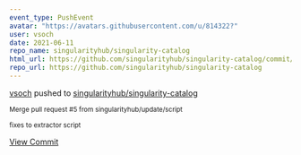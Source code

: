```yaml
---
event_type: PushEvent
avatar: "https://avatars.githubusercontent.com/u/814322?"
user: vsoch
date: 2021-06-11
repo_name: singularityhub/singularity-catalog
html_url: https://github.com/singularityhub/singularity-catalog/commit/d6481cbf9cdcf5fbb5751106dc47e271515ce01f
repo_url: https://github.com/singularityhub/singularity-catalog
---
```


<a href='https://github.com/vsoch' target='_blank'>vsoch</a> pushed to <a href='https://github.com/singularityhub/singularity-catalog' target='_blank'>singularityhub/singularity-catalog</a>

<small>Merge pull request #5 from singularityhub/update/script

fixes to extractor script</small>

<a href='https://github.com/singularityhub/singularity-catalog/commit/d6481cbf9cdcf5fbb5751106dc47e271515ce01f' target='_blank'>View Commit</a>